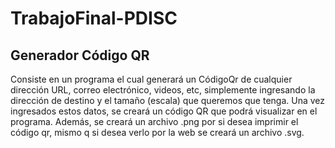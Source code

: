 # TrabajoFinal-PDISC

## Generador Código QR
Consiste en un programa el cual generará un CódigoQr de cualquier dirección URL, correo electrónico, videos, etc, simplemente ingresando la dirección de destino y el tamaño (escala) que queremos que tenga. Una vez ingresados estos datos, se creará un código QR que podrá visualizar en el programa. Además, se creará un archivo .png por si desea imprimir el código qr, mismo q si desea verlo por la web se creará un archivo .svg. 
